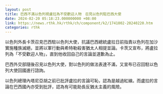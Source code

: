 ```yaml
---
layout: post
title: 巴西不滿以色列視盧拉為不受歡迎人物　召見以色列駐巴西大使
date: 2024-02-20 05:18:23.000000000 +08:00
link: https://news.rthk.hk/rthk/ch/component/k2/1741002-20240220.htm
categories: rthk
---
```


以色列外長卡茨召見巴西駐以色列大使，抗議巴西總統盧拉日前指責以色列在加沙實施種族滅絕，並將以軍行動與希特勒殺害猶太人相提並論。卡茨又宣布，將盧拉列為「不受歡迎人物」，直到他收回自己的言論並道歉為止。

巴西外交部隨後召見以色列大使，對以色列的做法表達不滿，又宣布已召回駐以色列大使回國進行諮詢。

以色列總理內塔尼亞胡之前已批評盧拉的言論可恥，認為是越過紅線。而盧拉的言論在巴西國內亦受到批評，認為有可能助長反猶太主義的風險。
